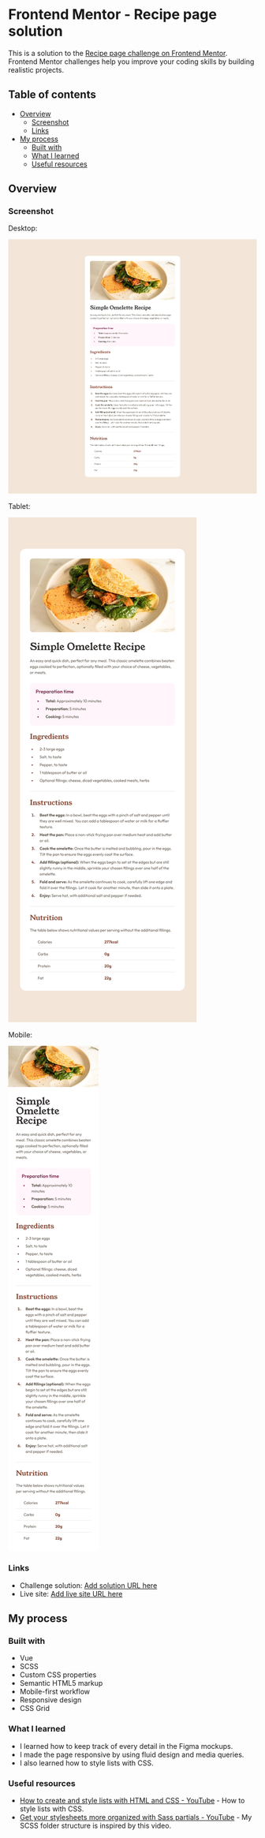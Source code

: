 # Frontend Mentor - Recipe page solution

This is a solution to the [Recipe page challenge on Frontend Mentor](https://www.frontendmentor.io/challenges/recipe-page-KiTsR8QQKm). Frontend Mentor challenges help you improve your coding skills by building realistic projects.

## Table of contents

- [Overview](#overview)
  - [Screenshot](#screenshot)
  - [Links](#links)
- [My process](#my-process)
  - [Built with](#built-with)
  - [What I learned](#what-i-learned)
  - [Useful resources](#useful-resources)

## Overview

### Screenshot

Desktop:

![](./screenshot-desktop.png)

Tablet:

![](./screenshot-tablet.png)

Mobile:

![](./screenshot-mobile.png)

### Links

- Challenge solution: [Add solution URL here](https://your-solution-url.com)
- Live site: [Add live site URL here](https://your-live-site-url.com)

## My process

### Built with

- Vue
- SCSS
- Custom CSS properties
- Semantic HTML5 markup
- Mobile-first workflow
- Responsive design
- CSS Grid

### What I learned

* I learned how to keep track of every detail in the Figma mockups.
* I made the page responsive by using fluid design and media queries.
* I also learned how to style lists with CSS.

### Useful resources

- [How to create and style lists with HTML and CSS - YouTube](https://www.youtube.com/watch?v=bRYwmmLC_Ns) - How to style lists with CSS.
- [Get your stylesheets more organized with Sass partials - YouTube](https://www.youtube.com/watch?v=9Ld-aOKsEDk) - My SCSS folder structure is inspired by this video.
